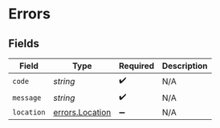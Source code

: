 # Errors


## Fields

| Field                                              | Type                                               | Required                                           | Description                                        |
| -------------------------------------------------- | -------------------------------------------------- | -------------------------------------------------- | -------------------------------------------------- |
| `code`                                             | *string*                                           | :heavy_check_mark:                                 | N/A                                                |
| `message`                                          | *string*                                           | :heavy_check_mark:                                 | N/A                                                |
| `location`                                         | [errors.Location](../../models/errors/location.md) | :heavy_minus_sign:                                 | N/A                                                |